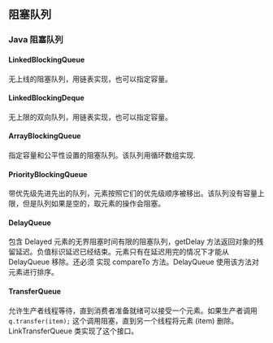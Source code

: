 ## 阻塞队列

### Java 阻塞队列

#### LinkedBlockingQueue

无上线的阻塞队列，用链表实现，也可以指定容量。

#### LinkedBlockingDeque

无上限的双向队列，用链表实现，也可以指定容量。

#### ArrayBlockingQueue

指定容量和公平性设置的阻塞队列。该队列用循环数组实现.

#### PriorityBlockingQueue

带优先级先进先出的队列，元素按照它们的优先级顺序被移出。该队列没有容量上限，但是队列如果是空的，取元素的操作会阻塞。

#### DelayQueue

包含 Delayed 元素的无界阻塞时间有限的阻塞队列，getDelay 方法返回对象的残留延迟。负值标识延迟已经结束。元素只有在延迟用完的情况下才能从 DelayQueue 移除。还必须
实现 compareTo 方法。DelayQueue 使用该方法对元素进行排序。

#### TransferQueue

允许生产者线程等待，直到消费者准备就绪可以接受一个元素。如果生产者调用 `q.transfer(item);` 这个调用阻塞，直到另一个线程将元素
(item) 删除。LinkTransferQueue 类实现了这个接口。

